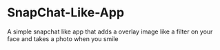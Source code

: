 # SnapChat-Like-App
A simple snapchat like app that adds a overlay image like a filter on your face and takes a photo when you smile
